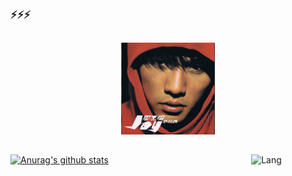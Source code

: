 ###  ⚡⚡⚡

<!--
**no-f/no-f** is a ✨ _special_ ✨ repository because its `README.md` (this file) appears on your GitHub profile.

Here are some ideas to get you started:

- 🔭 I’m currently working on ...
- 🌱 I’m currently learning ...
- 👯 I’m looking to collaborate on ...
- 🤔 I’m looking for help with ...
- 💬 Ask me about ...
- 📫 How to reach me: ...
- 😄 Pronouns: ...
- ⚡ Fun fact: ...
&hide=ipynb,html&layout=compact
<img src="https://github.com/no-f/no-f/blob/main/%E5%86%851.jpg" width="800">

-->

##
<p align="center" >
   <img src="https://github.com/no-f/no-f/blob/main/cover.jpg" width="150">
</p>

##
[![Anurag's github stats](https://github-readme-stats.vercel.app/api?username=no-f&theme=gruvbox&hide=ipynb,html&layout=compact)](https://github.com/anuraghazra/github-readme-stats)
&nbsp;&nbsp;&nbsp;&nbsp;&nbsp;&nbsp;&nbsp;&nbsp;&nbsp;&nbsp;&nbsp;&nbsp;&nbsp;&nbsp;&nbsp;&nbsp;&nbsp;&nbsp;
&nbsp;&nbsp;&nbsp;&nbsp;&nbsp;&nbsp;&nbsp;&nbsp;&nbsp;&nbsp;&nbsp;&nbsp;&nbsp;&nbsp;&nbsp;&nbsp;&nbsp;&nbsp;
&nbsp;&nbsp;&nbsp;&nbsp;&nbsp;&nbsp;&nbsp;&nbsp;&nbsp;&nbsp;&nbsp;&nbsp;&nbsp;&nbsp;&nbsp;&nbsp;&nbsp;&nbsp;
![Lang](https://github-readme-stats.vercel.app/api/top-langs/?username=no-f&theme=gruvbox&hide=ipynb,html&layout=compact)


